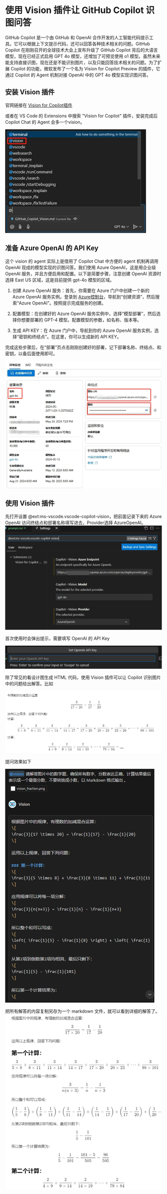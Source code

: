 # 使用 Vision 插件让 GitHub Copilot 识图问答

GitHub Copilot 是一个由 GitHub 和 OpenAI 合作开发的人工智能代码提示工具。它可以根据上下文提示代码，还可以回答各种技术相关的问题。GitHub Copilot 在刚刚召开的全球技术大会上宣布升级了 GitHub Copilot 背后的大语言模型，现在已经正式启用 GPT 4o 模型，还增加了可预览使用 o1 模型。虽然未来能支持直接识图，现在还是不能识别图片，以及只能回答技术相关的问题。为了扩展 Copilot 的功能，微软发布了一个名为 Vision for Copilot Preview 的插件，它通过 Copilot 的 Agent 机制对接 OpenAI 中的 GPT 4o 模型实现识图问答。

## 安装 Vision 插件

官网链接在 [Vision for Copilot插件](https://marketplace.visualstudio.com/items?itemName=ms-vscode.vscode-copilot-vision)

或者在 VS Code 的 Extensions 中搜索 "Vision for Copilot" 插件，安装完成后 Copilot Chat 的 Agent 会多一个vision。

![vision agent](img/vision_agent.png)

## 准备 Azure OpenAI 的 API Key

这个 vision 的 agent 实际上是借用了 Copilot Chat 中方便的 agent 机制再调用 OpenAI 现成的模型实现的识图问答。我们使用 Azure OpenAI，这是用企业级 OpenAI 服务，并且方便启用和配置。以下是简要步骤，注意创建 OpenAI 资源时选择 East US 区域，这是目前提供 gpt-4o 模型的区域。

1. 创建 Azure OpenAI 服务：首先，你需要在 Azure 门户中创建一个新的 Azure OpenAI 服务实例。登录到 [Azure控制台](https://portal.azure.com/)，导航到“创建资源”，然后搜索“Azure OpenAI”。按照提示完成服务的创建。

2. 配置模型：在创建好的 Azure OpenAI 服务实例中，选择“模型部署”，然后选择你想要部署的 GPT-4 模型。配置模型的参数，如名称、版本等。

3. 生成 API KEY：在 Azure 门户中，导航到你的 Azure OpenAI 服务实例，选择“密钥和终结点”。在这里，你可以生成新的 API KEY。

完成这些步骤后，在“部署”页点击刚刚创建好的部署，记下部署名称、终结点、和密钥，以备后面使用即可。

![OpenAI Key](img/vision_ai_key.png)

## 使用 Vision 插件

先打开设置 @ext:ms-vscode.vscode-copilot-vision，把前面记录下来的 Azure OpenAI 访问终结点和部署名称填写进去，Provider选择 AzureOpenAI。
![vision setting](img/vision_setting.png)

首次使用时会弹出提示，需要填写 OpenAI 的 API Key

![vision openai key](img/vision_openai_key.png)

除了常见的看设计图生成 HTML 代码，使用 Vision 插件可以让 Copilot 识别图片中的问题给出解答。比如

![vision fraction](img/vision_fraction.png)

提问效果如下

![vision answer](img/vision_answer.png)

把所有解答的内容复制另存为一个 markdown 文件，就可以看到详细的解答了。
![vision_markdown](img/vision_markdown.png)